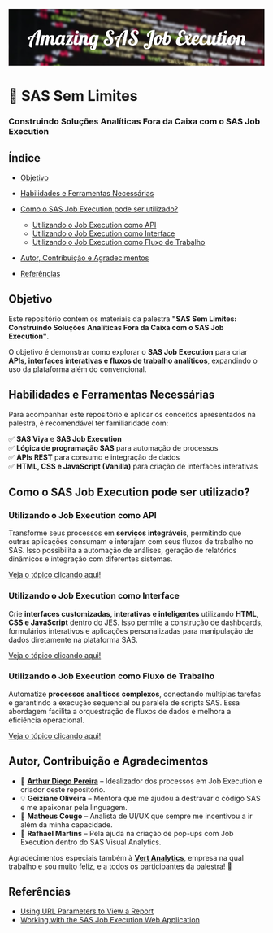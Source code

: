 ![Banner](/images/Amazing_SAS_Job_Execution.png) <!-- Adicione o link do banner aqui -->

# 🚀 SAS Sem Limites <h3>Construindo Soluções Analíticas Fora da Caixa com o SAS Job Execution</h3>

## Índice

- [Objetivo](#objetivo)
- [Habilidades e Ferramentas Necessárias](#habilidades-e-ferramentas-necessárias)
- [Como o SAS Job Execution pode ser utilizado?](#como-o-sas-job-execution-pode-ser-utilizado)
  - [Utilizando o Job Execution como API](#utilizando-o-job-execution-como-api)
  - [Utilizando o Job Execution como Interface](#utilizando-o-job-execution-como-interface)
  - [Utilizando o Job Execution como Fluxo de Trabalho](#utilizando-o-job-execution-como-fluxo-de-trabalho)

- [Autor, Contribuição e Agradecimentos](#autor-contribuição-e-agradecimentos)
- [Referências](#referências)

## Objetivo

Este repositório contém os materiais da palestra **"SAS Sem Limites: Construindo Soluções Analíticas Fora da Caixa com o SAS Job Execution"**.

O objetivo é demonstrar como explorar o **SAS Job Execution** para criar **APIs, interfaces interativas e fluxos de trabalho analíticos**, expandindo o uso da plataforma além do convencional.

## Habilidades e Ferramentas Necessárias

Para acompanhar este repositório e aplicar os conceitos apresentados na palestra, é recomendável ter familiaridade com:

✅ **SAS Viya** e **SAS Job Execution**</br>
✅ **Lógica de programação SAS** para automação de processos</br>
✅ **APIs REST** para consumo e integração de dados</br>
✅ **HTML, CSS e JavaScript (Vanilla)** para criação de interfaces interativas

## Como o SAS Job Execution pode ser utilizado?

### Utilizando o Job Execution como API

Transforme seus processos em **serviços integráveis**, permitindo que outras aplicações consumam e interajam com seus fluxos de trabalho no SAS. Isso possibilita a automação de análises, geração de relatórios dinâmicos e integração com diferentes sistemas.

[Veja o tópico clicando aqui!](/topicos/jobexec-como-api.md)

### Utilizando o Job Execution como Interface

Crie **interfaces customizadas, interativas e inteligentes** utilizando **HTML, CSS e JavaScript** dentro do JES. Isso permite a construção de dashboards, formulários interativos e aplicações personalizadas para manipulação de dados diretamente na plataforma SAS.

[Veja o tópico clicando aqui!](/topicos/jobexec-como-api.md)

### Utilizando o Job Execution como Fluxo de Trabalho

Automatize **processos analíticos complexos**, conectando múltiplas tarefas e garantindo a execução sequencial ou paralela de scripts SAS. Essa abordagem facilita a orquestração de fluxos de dados e melhora a eficiência operacional.

[Veja o tópico clicando aqui!](/topicos/jobexec-como-api.md)

## Autor, Contribuição e Agradecimentos

- 🚀 [**Arthur Diego Pereira**](https://github.com/artYYDP) – Idealizador dos processos em Job Execution e criador deste repositório.
- 💡 **Geiziane Oliveira** – Mentora que me ajudou a destravar o código SAS e me apaixonar pela linguagem.
- 🎨 **Matheus Cougo** – Analista de UI/UX que sempre me incentivou a ir além da minha capacidade.
- 🔧 **Rafhael Martins** – Pela ajuda na criação de pop-ups com Job Execution dentro do SAS Visual Analytics.

Agradecimentos especiais também à [**Vert Analytics**](https://www.vertanalytics.com.br), empresa na qual trabalho e sou muito feliz, e a todos os participantes da palestra! 🚀

## Referências

- [Using URL Parameters to View a Report](https://documentation.sas.com/doc/pt-br/vacdc/v_019/vavwr/p0l4zt68r3id4wn1fk3y3kconfg4.htm)
- [Working with the SAS Job Execution Web Application](https://documentation.sas.com/doc/en/jobexeccdc/v_004/jobexecug/p1gukmrin5zv1mn1rvb6afi57b88.htm)